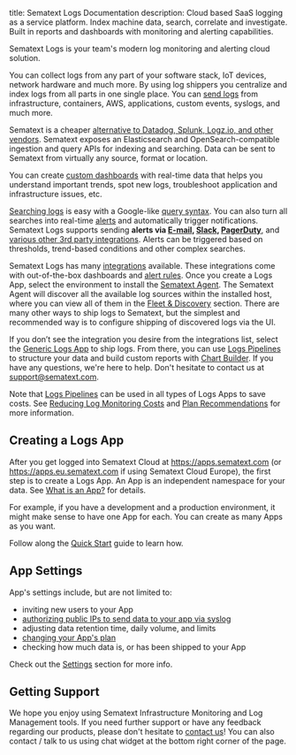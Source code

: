 title: Sematext Logs Documentation
description:  Cloud based SaaS logging as a service platform. Index machine data, search, correlate and investigate. Built in reports and dashboards with monitoring and alerting capabilities.

Sematext Logs is your team's modern log monitoring and alerting cloud solution.

You can collect logs from any part of your software stack, IoT devices, network hardware and much more. By using log shippers you centralize and index logs from all parts in one single place.  You can [send logs](/docs/logs/sending-log-events/) from infrastructure, containers, AWS, applications, custom events, syslogs, and much more.

Sematext is a cheaper [alternative to Datadog, Splunk, Logz.io, and other vendors](https://sematext.com/resources/industry-comparisons/). Sematext exposes an Elasticsearch and OpenSearch-compatible ingestion and query APIs for indexing and searching. Data can be sent to Sematext from virtually any source, format or location.

You can create [custom dashboards](/docs/dashboards) with real-time data that helps you understand important trends, spot new logs, troubleshoot application and infrastructure issues, etc.

[Searching logs](/docs/logs/searching-log-events) is easy with a Google-like [query syntax](/docs/logs/search-syntax). You can also turn all searches into real-time [alerts](/docs/alerts/) and automatically trigger notifications. Sematext Logs supports sending **alerts via [E-mail](/docs/integration/alerts-email-integration/), [Slack](/docs/integration/alerts-slack-integration/), [PagerDuty](/docs/integration/alerts-pagerduty-integration/)**, and [various other 3rd party integrations](/docs/integration/#alerts-notifications). Alerts can be triggered based on thresholds, trend-based conditions and other complex searches.

Sematext Logs has many [integrations](/docs/integration/) available. These integrations come with out-of-the-box dashboards and [alert rules](/docs/guide/alerts-guide/). Once you create a Logs App, select the environment to install the [Sematext Agent](/docs/agents/sematext-agent/). The Sematext Agent will discover all the available log sources within the installed host, where you can view all of them in the [Fleet & Discovery](/docs/logs/discovery/intro/) section. There are many other ways to ship logs to Sematext, but the simplest and recommended way is to configure shipping of discovered logs via the UI.

If you don’t see the integration you desire from the integrations list, select the [Generic Logs App](/docs/integration/generic-logs-integration/) to ship logs. From there, you can use [Logs Pipelines](/docs/logs/pipelines/) to structure your data and build custom reports with [Chart Builder](/docs/dashboards/chart-builder/). If you have any questions, we're here to help. Don't hesitate to contact us at support@sematext.com.

Note that [Logs Pipelines](/docs/logs/pipelines/) can be used in all types of Logs Apps to save costs. See [Reducing Log Monitoring Costs](/docs/logs/reduce-costs-with-pipelines/) and [Plan Recommendations](/docs/logs/plan-recommendations/) for more information.

## Creating a Logs App

After you get logged into Sematext Cloud at <https://apps.sematext.com> (or <https://apps.eu.sematext.com> if using Sematext Cloud Europe), the first step is to create a Logs App. An App is an independent namespace for your data. See [What is an App?](/docs/guide/app-guide/) for details.

For example, if you have a development and a production environment, it might make sense to have one App for each. You can create as many Apps as you want.

Follow along the [Quick Start](/docs/logs/quick-start) guide to learn how.

## App Settings

App's settings include, but are not limited to:

  - inviting new users to your App
  - [authorizing public IPs to send data to your app via syslog](/docs/logs/authorizing-ips-for-syslog)
  - adjusting data retention time, daily volume, and limits
  - [changing your App's plan](../logs/faq/#plans-prices)
  - checking how much data is, or has been shipped to your App

Check out the [Settings](/docs/logs/settings) section for more info.

## Getting Support

We hope you enjoy using Sematext Infrastructure Monitoring and Log Management tools. If you need further support or have any feedback regarding our products, please don't hesitate to [contact us](mailto:support@sematext.com)! You can also contact / talk to us using chat widget at the bottom right corner of the page.
